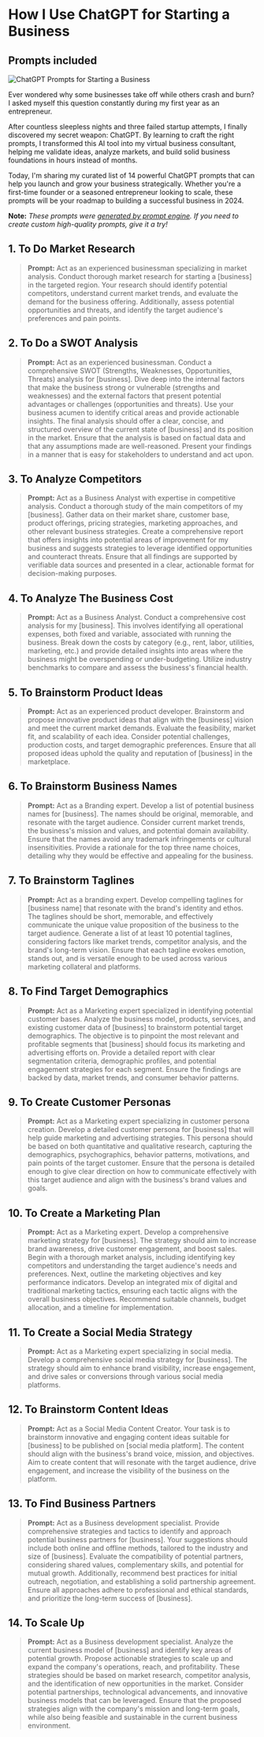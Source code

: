 # How I Use ChatGPT for Starting a Business
## Prompts included

![ChatGPT Prompts for Starting a Business](https://cdn.sanity.io/images/zc1yyogj/production/7e88267f61745a397d59c6877e7a2b59f58c91ac-1200x630.png?w=1200&q=100)

Ever wondered why some businesses take off while others crash and burn? I asked myself this question constantly during my first year as an entrepreneur.

After countless sleepless nights and three failed startup attempts, I finally discovered my secret weapon: ChatGPT. By learning to craft the right prompts, I transformed this AI tool into my virtual business consultant, helping me validate ideas, analyze markets, and build solid business foundations in hours instead of months.

Today, I'm sharing my curated list of 14 powerful ChatGPT prompts that can help you launch and grow your business strategically. Whether you're a first-time founder or a seasoned entrepreneur looking to scale, these prompts will be your roadmap to building a successful business in 2024.

**Note:** *These prompts were [generated by prompt engine](https://www.promptengine.cc). If you need to create custom high-quality prompts, give it a try!*

## 1. To Do Market Research

> **Prompt:** Act as an experienced businessman specializing in market analysis. Conduct thorough market research for starting a [business] in the targeted region. Your research should identify potential competitors, understand current market trends, and evaluate the demand for the business offering. Additionally, assess potential opportunities and threats, and identify the target audience's preferences and pain points.

## 2. To Do a SWOT Analysis

> **Prompt:** Act as an experienced businessman. Conduct a comprehensive SWOT (Strengths, Weaknesses, Opportunities, Threats) analysis for [business]. Dive deep into the internal factors that make the business strong or vulnerable (strengths and weaknesses) and the external factors that present potential advantages or challenges (opportunities and threats). Use your business acumen to identify critical areas and provide actionable insights. The final analysis should offer a clear, concise, and structured overview of the current state of [business] and its position in the market. Ensure that the analysis is based on factual data and that any assumptions made are well-reasoned. Present your findings in a manner that is easy for stakeholders to understand and act upon.

## 3. To Analyze Competitors

> **Prompt:** Act as a Business Analyst with expertise in competitive analysis. Conduct a thorough study of the main competitors of my [business]. Gather data on their market share, customer base, product offerings, pricing strategies, marketing approaches, and other relevant business strategies. Create a comprehensive report that offers insights into potential areas of improvement for my business and suggests strategies to leverage identified opportunities and counteract threats. Ensure that all findings are supported by verifiable data sources and presented in a clear, actionable format for decision-making purposes.

## 4. To Analyze The Business Cost

> **Prompt:** Act as a Business Analyst. Conduct a comprehensive cost analysis for my [business]. This involves identifying all operational expenses, both fixed and variable, associated with running the business. Break down the costs by category (e.g., rent, labor, utilities, marketing, etc.) and provide detailed insights into areas where the business might be overspending or under-budgeting. Utilize industry benchmarks to compare and assess the business's financial health.

## 5. To Brainstorm Product Ideas

> **Prompt:** Act as an experienced product developer. Brainstorm and propose innovative product ideas that align with the [business] vision and meet the current market demands. Evaluate the feasibility, market fit, and scalability of each idea. Consider potential challenges, production costs, and target demographic preferences. Ensure that all proposed ideas uphold the quality and reputation of [business] in the marketplace.

## 6. To Brainstorm Business Names

> **Prompt:** Act as a Branding expert. Develop a list of potential business names for [business]. The names should be original, memorable, and resonate with the target audience. Consider current market trends, the business's mission and values, and potential domain availability. Ensure that the names avoid any trademark infringements or cultural insensitivities. Provide a rationale for the top three name choices, detailing why they would be effective and appealing for the business.

## 7. To Brainstorm Taglines

> **Prompt:** Act as a branding expert. Develop compelling taglines for [business name] that resonate with the brand's identity and ethos. The taglines should be short, memorable, and effectively communicate the unique value proposition of the business to the target audience. Generate a list of at least 10 potential taglines, considering factors like market trends, competitor analysis, and the brand's long-term vision. Ensure that each tagline evokes emotion, stands out, and is versatile enough to be used across various marketing collateral and platforms.

## 8. To Find Target Demographics

> **Prompt:** Act as a Marketing expert specialized in identifying potential customer bases. Analyze the business model, products, services, and existing customer data of [business] to brainstorm potential target demographics. The objective is to pinpoint the most relevant and profitable segments that [business] should focus its marketing and advertising efforts on. Provide a detailed report with clear segmentation criteria, demographic profiles, and potential engagement strategies for each segment. Ensure the findings are backed by data, market trends, and consumer behavior patterns.

## 9. To Create Customer Personas

> **Prompt:** Act as a Marketing expert specializing in customer persona creation. Develop a detailed customer persona for [business] that will help guide marketing and advertising strategies. This persona should be based on both quantitative and qualitative research, capturing the demographics, psychographics, behavior patterns, motivations, and pain points of the target customer. Ensure that the persona is detailed enough to give clear direction on how to communicate effectively with this target audience and align with the business's brand values and goals.

## 10. To Create a Marketing Plan

> **Prompt:** Act as a Marketing expert. Develop a comprehensive marketing strategy for [business]. The strategy should aim to increase brand awareness, drive customer engagement, and boost sales. Begin with a thorough market analysis, including identifying key competitors and understanding the target audience's needs and preferences. Next, outline the marketing objectives and key performance indicators. Develop an integrated mix of digital and traditional marketing tactics, ensuring each tactic aligns with the overall business objectives. Recommend suitable channels, budget allocation, and a timeline for implementation.

## 11. To Create a Social Media Strategy

> **Prompt:** Act as a Marketing expert specializing in social media. Develop a comprehensive social media strategy for [business]. The strategy should aim to enhance brand visibility, increase engagement, and drive sales or conversions through various social media platforms.

## 12. To Brainstorm Content Ideas

> **Prompt:** Act as a Social Media Content Creator. Your task is to brainstorm innovative and engaging content ideas suitable for [business] to be published on [social media platform]. The content should align with the business's brand voice, mission, and objectives. Aim to create content that will resonate with the target audience, drive engagement, and increase the visibility of the business on the platform.

## 13. To Find Business Partners

> **Prompt:** Act as a Business development specialist. Provide comprehensive strategies and tactics to identify and approach potential business partners for [business]. Your suggestions should include both online and offline methods, tailored to the industry and size of [business]. Evaluate the compatibility of potential partners, considering shared values, complementary skills, and potential for mutual growth. Additionally, recommend best practices for initial outreach, negotiation, and establishing a solid partnership agreement. Ensure all approaches adhere to professional and ethical standards, and prioritize the long-term success of [business].

## 14. To Scale Up

> **Prompt:** Act as a Business development specialist. Analyze the current business model of [business] and identify key areas of potential growth. Propose actionable strategies to scale up and expand the company's operations, reach, and profitability. These strategies should be based on market research, competitor analysis, and the identification of new opportunities in the market. Consider potential partnerships, technological advancements, and innovative business models that can be leveraged. Ensure that the proposed strategies align with the company's mission and long-term goals, while also being feasible and sustainable in the current business environment.